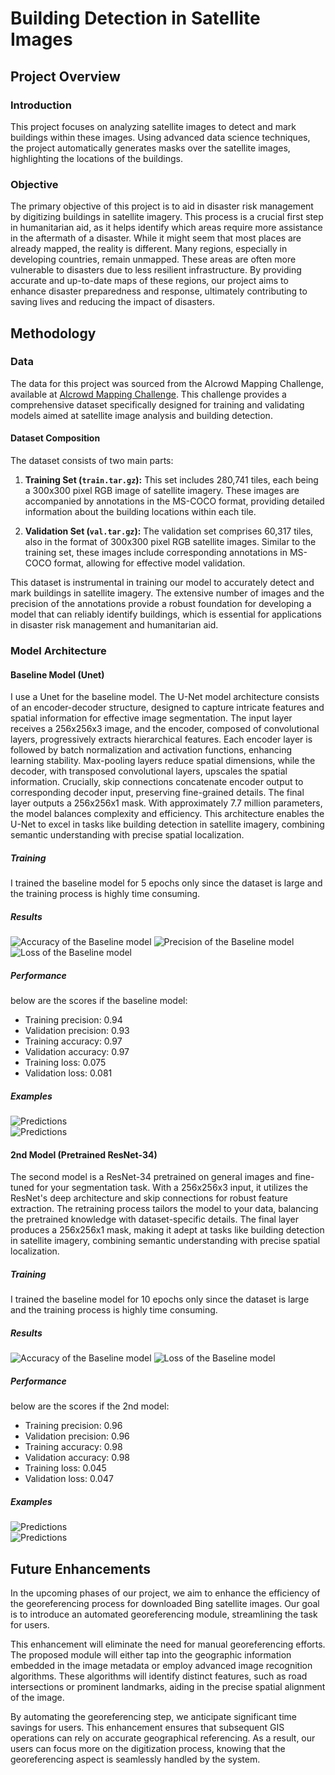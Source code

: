 # Building Detection in Satellite Images

## Project Overview

### Introduction
This project focuses on analyzing satellite images to detect and mark buildings within these images. Using advanced data science techniques, the project automatically generates masks over the satellite images, highlighting the locations of the buildings.

### Objective
The primary objective of this project is to aid in disaster risk management by digitizing buildings in satellite imagery. This process is a crucial first step in humanitarian aid, as it helps identify which areas require more assistance in the aftermath of a disaster. While it might seem that most places are already mapped, the reality is different. Many regions, especially in developing countries, remain unmapped. These areas are often more vulnerable to disasters due to less resilient infrastructure. By providing accurate and up-to-date maps of these regions, our project aims to enhance disaster preparedness and response, ultimately contributing to saving lives and reducing the impact of disasters.  


## Methodology

### Data
The data for this project was sourced from the AIcrowd Mapping Challenge, available at [AIcrowd Mapping Challenge](https://www.aicrowd.com/challenges/mapping-challenge). This challenge provides a comprehensive dataset specifically designed for training and validating models aimed at satellite image analysis and building detection.  
  
#### Dataset Composition
The dataset consists of two main parts:

1. **Training Set (`train.tar.gz`):** This set includes 280,741 tiles, each being a 300x300 pixel RGB image of satellite imagery. These images are accompanied by annotations in the MS-COCO format, providing detailed information about the building locations within each tile.

2. **Validation Set (`val.tar.gz`):** The validation set comprises 60,317 tiles, also in the format of 300x300 pixel RGB satellite images. Similar to the training set, these images include corresponding annotations in MS-COCO format, allowing for effective model validation.

This dataset is instrumental in training our model to accurately detect and mark buildings in satellite imagery. The extensive number of images and the precision of the annotations provide a robust foundation for developing a model that can reliably identify buildings, which is essential for applications in disaster risk management and humanitarian aid.  

### Model Architecture
#### Baseline Model (Unet)
I use a Unet for the baseline model. The U-Net model architecture consists of an encoder-decoder structure, designed to capture intricate features and spatial information for effective image segmentation. The input layer receives a 256x256x3 image, and the encoder, composed of convolutional layers, progressively extracts hierarchical features. Each encoder layer is followed by batch normalization and activation functions, enhancing learning stability. Max-pooling layers reduce spatial dimensions, while the decoder, with transposed convolutional layers, upscales the spatial information. Crucially, skip connections concatenate encoder output to corresponding decoder input, preserving fine-grained details. The final layer outputs a 256x256x1 mask. With approximately 7.7 million parameters, the model balances complexity and efficiency. This architecture enables the U-Net to excel in tasks like building detection in satellite imagery, combining semantic understanding with precise spatial localization.

##### Training
I trained the baseline model for 5 epochs only since the dataset is large and the training process is highly time consuming.  

##### Results  
![Accuracy of the Baseline model](acc1.png)
![Precision of the Baseline model](prec1.png)
![Loss of the Baseline model](loss1.png)  

##### Performance
below are the scores if the baseline model:  
- Training precision: 0.94
- Validation precision: 0.93
- Training accuracy: 0.97
- Validation accuracy: 0.97
- Training loss: 0.075
- Validation loss: 0.081  
  
##### Examples
![Predictions](pred_baseline.png)  
![Predictions](pred_baseline_2.png)


#### 2nd Model (Pretrained ResNet-34)
The second model is a ResNet-34 pretrained on general images and fine-tuned for your segmentation task. With a 256x256x3 input, it utilizes the ResNet's deep architecture and skip connections for robust feature extraction. The retraining process tailors the model to your data, balancing the pretrained knowledge with dataset-specific details. The final layer produces a 256x256x1 mask, making it adept at tasks like building detection in satellite imagery, combining semantic understanding with precise spatial localization.

##### Training
I trained the baseline model for 10 epochs only since the dataset is large and the training process is highly time consuming.

##### Results
![Accuracy of the Baseline model](acc-prec2.png)
![Loss of the Baseline model](loss2.png)  
  
##### Performance
below are the scores if the 2nd model:  
- Training precision: 0.96
- Validation precision: 0.96
- Training accuracy: 0.98
- Validation accuracy: 0.98
- Training loss: 0.045
- Validation loss: 0.047

##### Examples
![Predictions](pred_pretrained.png)  
![Predictions](pred_pretrained_2.png)

## Future Enhancements
In the upcoming phases of our project, we aim to enhance the efficiency of the georeferencing process for downloaded Bing satellite images. Our goal is to introduce an automated georeferencing module, streamlining the task for users.

This enhancement will eliminate the need for manual georeferencing efforts. The proposed module will either tap into the geographic information embedded in the image metadata or employ advanced image recognition algorithms. These algorithms will identify distinct features, such as road intersections or prominent landmarks, aiding in the precise spatial alignment of the image.

By automating the georeferencing step, we anticipate significant time savings for users. This enhancement ensures that subsequent GIS operations can rely on accurate geographical referencing. As a result, our users can focus more on the digitization process, knowing that the georeferencing aspect is seamlessly handled by the system.



